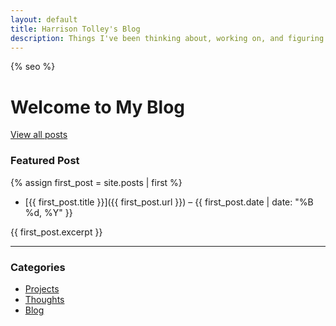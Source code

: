 ```yaml
---
layout: default
title: Harrison Tolley's Blog
description: Things I've been thinking about, working on, and figuring out.
---
```

{% seo %}

# Welcome to My Blog

[View all posts](blog.md)

### Featured Post

{% assign first_post = site.posts | first %}
- [{{ first_post.title }}]({{ first_post.url }}) – {{ first_post.date | date: "%B %d, %Y" }}

{{ first_post.excerpt }}

---

### Categories
- [Projects](projects.md)
- [Thoughts](thoughts.md)
- [Blog](blog.md)
